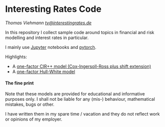# Interesting Rates Code

*Thomas Viehmann <tv@interestingrates.de>*

In this repository I collect sample code around topics in financial
and risk modelling and interest rates in particular.

I mainly use [Jupyter](http://jupyter.org/) notebooks and [pytorch](http://pytorch.org/).

Highlights:

- A [one-factor CIR++ model (Cox-Ingersoll-Ross plus shift extension)](https://github.com/t-vi/interesting-rates/blob/master/interest-rate-models/CIR.ipynb)
- A [one-factor Hull-White model](https://github.com/t-vi/interesting-rates/blob/master/interest-rate-models/Hull-White-1f.ipynb)

#### The fine print

Note that these models are provided for educational and informative
purposes only. I shall not be liable for any (mis-) behaviour,
mathematical mistakes, bugs or other.

I have written them in my spare time / vacation and they do not
reflect work or opinions of my employer.